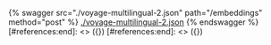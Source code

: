 [#references:start]: <> ({ "template": "openapi" })
[#references:start]: <> ({ "template": "openapi" })
{% swagger src="./voyage-multilingual-2.json" path="/embeddings" method="post" %}
[./voyage-multilingual-2.json](./voyage-multilingual-2.json)
{% endswagger %}
[#references:end]: <> ({})
[#references:end]: <> ({})